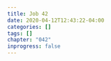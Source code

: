 ```yaml
---
title: Job 42
date: 2020-04-12T12:43:22-04:00
categories: []
tags: []
chapter: "042"
inprogress: false
---
```


